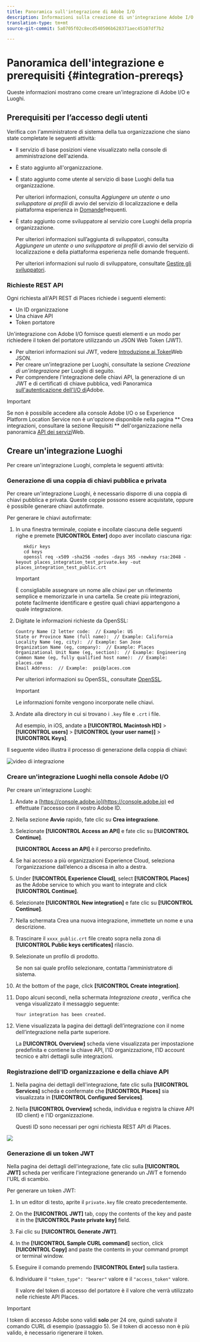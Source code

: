 ```yaml
---
title: Panoramica sull'integrazione di Adobe I/O
description: Informazioni sulla creazione di un'integrazione Adobe I/O.
translation-type: tm+mt
source-git-commit: 5a0705f02c8ecd540506b628371aec45107df7b2

---
```



# Panoramica dell'integrazione e prerequisiti {#integration-prereqs}

Queste informazioni mostrano come creare un'integrazione di Adobe I/O e Luoghi.

## Prerequisiti per l’accesso degli utenti

Verifica con l'amministratore di sistema della tua organizzazione che siano state completate le seguenti attività:

* Il servizio di base posizioni viene visualizzato nella console di amministrazione dell'azienda.
* È stato aggiunto all'organizzazione.
* È stato aggiunto come utente al servizio di base Luoghi della tua organizzazione.

   Per ulteriori informazioni, consulta *Aggiungere un utente o uno sviluppatore ai profili* di avvio del servizio di localizzazione e della piattaforma esperienza in [Domande](/help/places-faqs.md)frequenti.

* È stato aggiunto come sviluppatore al servizio core Luoghi della propria organizzazione.

   Per ulteriori informazioni sull’aggiunta di sviluppatori, consulta *Aggiungere un utente o uno sviluppatore ai profili* di avvio del servizio di localizzazione e della piattaforma esperienza nelle domande [](/help/places-faqs.md)frequenti.

   Per ulteriori informazioni sul ruolo di sviluppatore, consultate [Gestire gli sviluppatori](https://helpx.adobe.com/enterprise/using/manage-developers.html).

### Richieste REST API

Ogni richiesta all'API REST di Places richiede i seguenti elementi:

* Un ID organizzazione
* Una chiave API
* Token portatore

Un'integrazione con Adobe I/O fornisce questi elementi e un modo per richiedere il token del portatore utilizzando un JSON Web Token (JWT).

* Per ulteriori informazioni sui JWT, vedere [Introduzione ai Token](https://jwt.io/introduction/)Web JSON.
* Per creare un'integrazione per Luoghi, consultate la sezione *Creazione di un'integrazione* per Luoghi di seguito.
* Per comprendere l'integrazione delle chiavi API, la generazione di un JWT e di certificati di chiave pubblica, vedi Panoramica [sull'autenticazione dell'I/O di](https://www.adobe.io/apis/cloudplatform/console/authentication/gettingstarted.html)Adobe.

>[!IMPORTANT]
>
>Se non è possibile accedere alla console Adobe I/O o se Experience Platform Location Service non è un'opzione disponibile nella pagina ** Crea integrazioni, consultare la sezione Requisiti ** dell'organizzazione nella panoramica [API dei servizi](/help/web-service-api/places-web-services.md)Web.

## Creare un'integrazione Luoghi

Per creare un'integrazione Luoghi, completa le seguenti attività:

### Generazione di una coppia di chiavi pubblica e privata

Per creare un'integrazione Luoghi, è necessario disporre di una coppia di chiavi pubblica e privata. Queste coppie possono essere acquistate, oppure è possibile generare chiavi autofirmate.

Per generare le chiavi autofirmate:

1. In una finestra terminale, copiate e incollate ciascuna delle seguenti righe e premete **[!UICONTROL Enter]** dopo aver incollato ciascuna riga:

   ```text
      mkdir keys
      cd keys
      openssl req -x509 -sha256 -nodes -days 365 -newkey rsa:2048 -keyout places_integration_test_private.key -out    places_integration_test_public.crt
   ```

   >[!IMPORTANT]
   >
   >È consigliabile assegnare un nome alle chiavi per un riferimento semplice e memorizzarle in una cartella. Se create più integrazioni, potete facilmente identificare e gestire quali chiavi appartengono a quale integrazione.

1. Digitate le informazioni richieste da OpenSSL:

   ```text
   Country Name (2 letter code:  // Example: US
   State or Province Name (full name):  // Example: California
   Locality Name (eg, city):  // Example: San Jose
   Organization Name (eg, company):  // Example: Places
   Organizational Unit Name (eg, section):  // Example: Engineering
   Common Name (eg, fully qualified host name):  // Example: places.com
   Email Address:  // Example:  poi@places.com
   ```

   Per ulteriori informazioni su OpenSSL, consultate [OpenSSL](https://www.openssl.org/).

   >[!IMPORTANT]
   >
   >Le informazioni fornite vengono incorporate nelle chiavi.

1. Andate alla directory in cui si trovano i `.key` file e `.crt` i file.

   Ad esempio, in iOS, andate a **[!UICONTROL Macintosh HD]** &gt; **[!UICONTROL users]** &gt; **[!UICONTROL (your user name)]** &gt; **[!UICONTROL Keys]**.

Il seguente video illustra il processo di generazione della coppia di chiavi:

![video di integrazione](/help/assets/places_integration_video.gif)

### Creare un'integrazione Luoghi nella console Adobe I/O

Per creare un'integrazione Luoghi:

1. Andate a [https://console.adobe.io](https://console.adobe.io) ed effettuate l'accesso con il vostro Adobe ID.
1. Nella sezione **Avvio** rapido, fate clic su **Crea integrazione**.
1. Selezionate **[!UICONTROL Access an API]** e fate clic su **[!UICONTROL Continue]**.

   **[!UICONTROL Access an API]** è il percorso predefinito.

1. Se hai accesso a più organizzazioni Experience Cloud, seleziona l’organizzazione dall’elenco a discesa in alto a destra.
1. Under **[!UICONTROL Experience Cloud]**, select **[!UICONTROL Places]** as the Adobe service to which you want to integrate and click **[!UICONTROL Continue]**.
1. Selezionate **[!UICONTROL New integration]** e fate clic su **[!UICONTROL Continue]**.
1. Nella schermata Crea una nuova integrazione, immettete un nome e una descrizione.
1. Trascinare il `xxxx_public.crt` file creato sopra nella zona di **[!UICONTROL Public keys certificates]** rilascio.
1. Selezionate un profilo di prodotto.

   Se non sai quale profilo selezionare, contatta l’amministratore di sistema.
1. At the bottom of the page, click **[!UICONTROL Create integration]**.
1. Dopo alcuni secondi, nella schermata *Integrazione creata* , verifica che venga visualizzato il messaggio seguente:

   `Your integration has been created.`

1. Viene visualizzata la pagina dei dettagli dell’integrazione con il nome dell’integrazione nella parte superiore.

   La **[!UICONTROL Overview]** scheda viene visualizzata per impostazione predefinita e contiene la chiave API, l'ID organizzazione, l'ID account tecnico e altri dettagli sulle integrazioni.

### Registrazione dell'ID organizzazione e della chiave API

1. Nella pagina dei dettagli dell'integrazione, fate clic sulla **[!UICONTROL Services]** scheda e confermate che **[!UICONTROL Places]** sia visualizzata in **[!UICONTROL Configured Services]**.
1. Nella **[!UICONTROL Overview]** scheda, individua e registra la chiave API (ID client) e l'ID organizzazione.

   Questi ID sono necessari per ogni richiesta REST API di Places.

![](/help/assets/places_orgid_api-key.png)

### Generazione di un token JWT

Nella pagina dei dettagli dell'integrazione, fate clic sulla **[!UICONTROL JWT]** scheda per verificare l'integrazione generando un JWT e fornendo l'URL di scambio.

Per generare un token JWT:

1. In un editor di testo, aprite il `private.key` file creato precedentemente.
1. On the **[!UICONTROL JWT]** tab, copy the contents of the key and paste it in the **[!UICONTROL Paste private key]** field.
1. Fai clic su **[!UICONTROL Generate JWT]**.
1. In the **[!UICONTROL Sample CURL command]** section, click **[!UICONTROL Copy]** and paste the contents in your command prompt or terminal window.
1. Eseguire il comando premendo **[!UICONTROL Enter]** sulla tastiera.
1. Individuare il `"token_type": "bearer"` valore e il `"access_token"` valore.

   Il valore del token di accesso del portatore è il valore che verrà utilizzato nelle richieste API Places.

>[!IMPORTANT]
>
>I token di accesso Adobe sono validi **solo** per 24 ore, quindi salvate il comando CURL di esempio (passaggio 5). Se il token di accesso non è più valido, è necessario rigenerare il token.